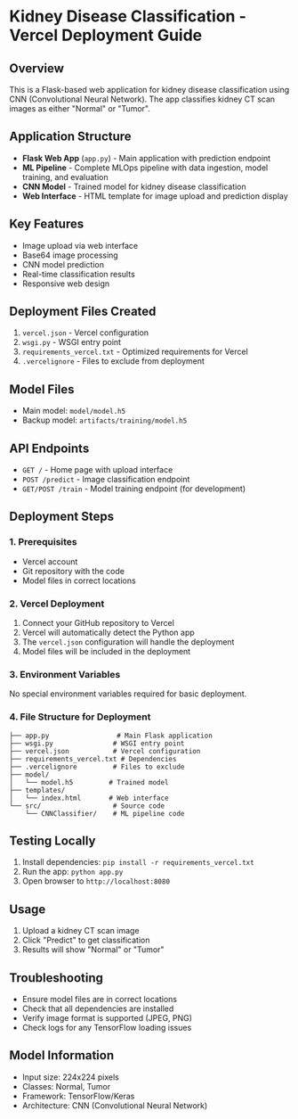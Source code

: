 # Kidney Disease Classification - Vercel Deployment Guide

## Overview
This is a Flask-based web application for kidney disease classification using CNN (Convolutional Neural Network). The app classifies kidney CT scan images as either "Normal" or "Tumor".

## Application Structure
- **Flask Web App** (`app.py`) - Main application with prediction endpoint
- **ML Pipeline** - Complete MLOps pipeline with data ingestion, model training, and evaluation
- **CNN Model** - Trained model for kidney disease classification
- **Web Interface** - HTML template for image upload and prediction display

## Key Features
- Image upload via web interface
- Base64 image processing
- CNN model prediction
- Real-time classification results
- Responsive web design

## Deployment Files Created
1. `vercel.json` - Vercel configuration
2. `wsgi.py` - WSGI entry point
3. `requirements_vercel.txt` - Optimized requirements for Vercel
4. `.vercelignore` - Files to exclude from deployment

## Model Files
- Main model: `model/model.h5`
- Backup model: `artifacts/training/model.h5`

## API Endpoints
- `GET /` - Home page with upload interface
- `POST /predict` - Image classification endpoint
- `GET/POST /train` - Model training endpoint (for development)

## Deployment Steps

### 1. Prerequisites
- Vercel account
- Git repository with the code
- Model files in correct locations

### 2. Vercel Deployment
1. Connect your GitHub repository to Vercel
2. Vercel will automatically detect the Python app
3. The `vercel.json` configuration will handle the deployment
4. Model files will be included in the deployment

### 3. Environment Variables
No special environment variables required for basic deployment.

### 4. File Structure for Deployment
```
├── app.py                 # Main Flask application
├── wsgi.py               # WSGI entry point
├── vercel.json           # Vercel configuration
├── requirements_vercel.txt # Dependencies
├── .vercelignore         # Files to exclude
├── model/
│   └── model.h5         # Trained model
├── templates/
│   └── index.html       # Web interface
└── src/                  # Source code
    └── CNNClassifier/    # ML pipeline code
```

## Testing Locally
1. Install dependencies: `pip install -r requirements_vercel.txt`
2. Run the app: `python app.py`
3. Open browser to `http://localhost:8080`

## Usage
1. Upload a kidney CT scan image
2. Click "Predict" to get classification
3. Results will show "Normal" or "Tumor"

## Troubleshooting
- Ensure model files are in correct locations
- Check that all dependencies are installed
- Verify image format is supported (JPEG, PNG)
- Check logs for any TensorFlow loading issues

## Model Information
- Input size: 224x224 pixels
- Classes: Normal, Tumor
- Framework: TensorFlow/Keras
- Architecture: CNN (Convolutional Neural Network)
